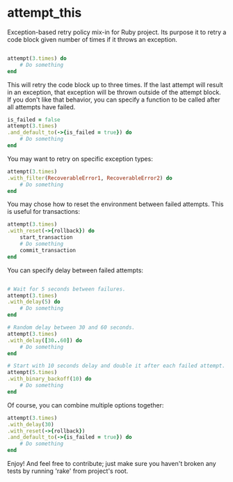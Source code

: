 attempt_this
============

Exception-based retry policy mix-in for Ruby project. Its purpose it to retry a code block given number of times if it throws an exception.
```ruby

attempt(3.times) do
	# Do something
end
```
This will retry the code block up to three times. If the last attempt will result in an exception, that exception will be thrown outside of the attempt block.
If you don't like that behavior, you can specify a function to be called after all attempts have failed.
```ruby
is_failed = false
attempt(3.times)
.and_default_to(->{is_failed = true}) do
	# Do something
end
```

You may want to retry on specific exception types:
```ruby
attempt(3.times)
.with_filter(RecoverableError1, RecoverableError2) do
	# Do something
end
```

You may chose how to reset the environment between failed attempts. This is useful for transactions:
```ruby
attempt(3.times)
.with_reset(->{rollback}) do
	start_transaction
	# Do something
	commit_transaction
end
```
You can specify delay between failed attempts:

```ruby

# Wait for 5 seconds between failures.
attempt(3.times)
.with_delay(5) do
	# Do something
end

# Random delay between 30 and 60 seconds.
attempt(3.times)
.with_delay([30..60]) do
	# Do something
end

# Start with 10 seconds delay and double it after each failed attempt.
attempt(5.times)
.with_binary_backoff(10) do
	# Do something
end
```

Of course, you can combine multiple options together:
```ruby
attempt(3.times)
.with_delay(30)
.with_reset(->{rollback})
.and_default_to(->{is_failed = true}) do
    # Do something
end
```
Enjoy! And feel free to contribute; just make sure you haven't broken any tests by running 'rake' from project's root.
